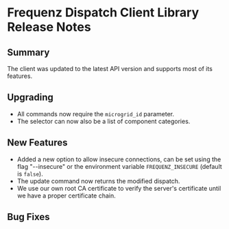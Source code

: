 # Frequenz Dispatch Client Library Release Notes

## Summary

The client was updated to the latest API version and supports most of its features.

## Upgrading

* All commands now require the `microgrid_id` parameter.
* The selector can now also be a list of component categories.

## New Features

* Added a new option to allow insecure connections, can be set using the flag "--insecure" or the environment variable `FREQUENZ_INSECURE` (default is `false`).
* The update command now returns the modified dispatch.
* We use our own root CA certificate to verify the server's certificate until we have a proper certificate chain.

## Bug Fixes

<!-- Here goes notable bug fixes that are worth a special mention or explanation -->
